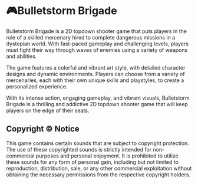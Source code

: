 # 🎮Bulletstorm Brigade
Bulletstorm Brigade is a 2D topdown shooter game that puts players in the role of a skilled mercenary hired to complete dangerous missions in a dystopian world. With fast-paced gameplay and challenging levels, players must fight their way through waves of enemies using a variety of weapons and abilities.

The game features a colorful and vibrant art style, with detailed character designs and dynamic environments. Players can choose from a variety of mercenaries, each with their own unique skills and playstyles, to create a personalized experience.

With its intense action, engaging gameplay, and vibrant visuals, Bulletstorm Brigade is a thrilling and addictive 2D topdown shooter game that will keep players on the edge of their seats.

## Copyright © Notice
This game contains certain sounds that are subject to copyright protection. The use of these copyrighted sounds is strictly intended for non-commercial purposes and personal enjoyment. It is prohibited to utilize these sounds for any form of personal gain, including but not limited to reproduction, distribution, sale, or any other commercial exploitation without obtaining the necessary permissions from the respective copyright holders.
